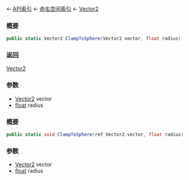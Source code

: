 ← [API索引](Api-Index) ← [命名空间索引](Namespace-Index) ← [Vector2](VRageMath.Vector2)

### 概要

```csharp
public static Vector2 ClampToSphere(Vector2 vector, float radius)
```

### 返回

[Vector2](VRageMath.Vector2)

### 参数

* [Vector2](VRageMath.Vector2) vector
* [float](https://docs.microsoft.com/en-us/dotnet/api/System.Single?view=netframework-4.6) radius
### 概要

```csharp
public static void ClampToSphere(ref Vector2 vector, float radius)
```

### 参数

* [Vector2](VRageMath.Vector2) vector
* [float](https://docs.microsoft.com/en-us/dotnet/api/System.Single?view=netframework-4.6) radius
